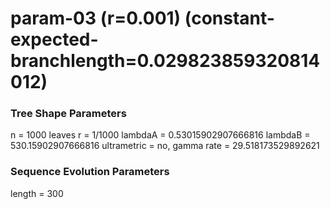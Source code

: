 # param-03 (r=0.001) (constant-expected-branchlength=0.029823859320814012) #

### Tree Shape Parameters ###
n           = 1000 leaves
r           = 1/1000
lambdaA     = 0.53015902907666816
lambdaB     = 530.15902907666816
ultrametric = no, gamma rate = 29.518173529892621

### Sequence Evolution Parameters ###
length      = 300
